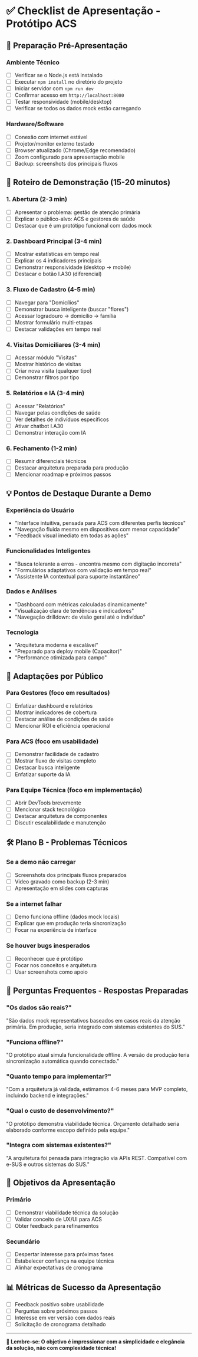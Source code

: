 # ✅ Checklist de Apresentação - Protótipo ACS

## 🚀 Preparação Pré-Apresentação

### **Ambiente Técnico**
- [ ] Verificar se o Node.js está instalado
- [ ] Executar `npm install` no diretório do projeto
- [ ] Iniciar servidor com `npm run dev`
- [ ] Confirmar acesso em `http://localhost:8080`
- [ ] Testar responsividade (mobile/desktop)
- [ ] Verificar se todos os dados mock estão carregando

### **Hardware/Software**
- [ ] Conexão com internet estável
- [ ] Projetor/monitor externo testado
- [ ] Browser atualizado (Chrome/Edge recomendado)
- [ ] Zoom configurado para apresentação mobile
- [ ] Backup: screenshots dos principais fluxos

## 🎯 Roteiro de Demonstração (15-20 minutos)

### **1. Abertura (2-3 min)**
- [ ] Apresentar o problema: gestão de atenção primária
- [ ] Explicar o público-alvo: ACS e gestores de saúde
- [ ] Destacar que é um protótipo funcional com dados mock

### **2. Dashboard Principal (3-4 min)**
- [ ] Mostrar estatísticas em tempo real
- [ ] Explicar os 4 indicadores principais
- [ ] Demonstrar responsividade (desktop → mobile)
- [ ] Destacar o botão I.A30 (diferencial)

### **3. Fluxo de Cadastro (4-5 min)**
- [ ] Navegar para "Domicílios"
- [ ] Demonstrar busca inteligente (buscar "flores")
- [ ] Acessar logradouro → domicílio → família
- [ ] Mostrar formulário multi-etapas
- [ ] Destacar validações em tempo real

### **4. Visitas Domiciliares (3-4 min)**
- [ ] Acessar módulo "Visitas"
- [ ] Mostrar histórico de visitas
- [ ] Criar nova visita (qualquer tipo)
- [ ] Demonstrar filtros por tipo

### **5. Relatórios e IA (3-4 min)**
- [ ] Acessar "Relatórios"
- [ ] Navegar pelas condições de saúde
- [ ] Ver detalhes de indivíduos específicos
- [ ] Ativar chatbot I.A30
- [ ] Demonstrar interação com IA

### **6. Fechamento (1-2 min)**
- [ ] Resumir diferenciais técnicos
- [ ] Destacar arquitetura preparada para produção
- [ ] Mencionar roadmap e próximos passos

## 💡 Pontos de Destaque Durante a Demo

### **Experiência do Usuário**
- "Interface intuitiva, pensada para ACS com diferentes perfis técnicos"
- "Navegação fluida mesmo em dispositivos com menor capacidade"
- "Feedback visual imediato em todas as ações"

### **Funcionalidades Inteligentes**
- "Busca tolerante a erros - encontra mesmo com digitação incorreta"
- "Formulários adaptativos com validação em tempo real"
- "Assistente IA contextual para suporte instantâneo"

### **Dados e Análises**
- "Dashboard com métricas calculadas dinamicamente"
- "Visualização clara de tendências e indicadores"
- "Navegação drilldown: de visão geral até o indivíduo"

### **Tecnologia**
- "Arquitetura moderna e escalável"
- "Preparado para deploy mobile (Capacitor)"
- "Performance otimizada para campo"

## 🎪 Adaptações por Público

### **Para Gestores (foco em resultados)**
- [ ] Enfatizar dashboard e relatórios
- [ ] Mostrar indicadores de cobertura
- [ ] Destacar análise de condições de saúde
- [ ] Mencionar ROI e eficiência operacional

### **Para ACS (foco em usabilidade)**
- [ ] Demonstrar facilidade de cadastro
- [ ] Mostrar fluxo de visitas completo
- [ ] Destacar busca inteligente
- [ ] Enfatizar suporte da IA

### **Para Equipe Técnica (foco em implementação)**
- [ ] Abrir DevTools brevemente
- [ ] Mencionar stack tecnológico
- [ ] Destacar arquitetura de componentes
- [ ] Discutir escalabilidade e manutenção

## 🛠 Plano B - Problemas Técnicos

### **Se a demo não carregar**
- [ ] Screenshots dos principais fluxos preparados
- [ ] Video gravado como backup (2-3 min)
- [ ] Apresentação em slides com capturas

### **Se a internet falhar**
- [ ] Demo funciona offline (dados mock locais)
- [ ] Explicar que em produção teria sincronização
- [ ] Focar na experiência de interface

### **Se houver bugs inesperados**
- [ ] Reconhecer que é protótipo
- [ ] Focar nos conceitos e arquitetura
- [ ] Usar screenshots como apoio

## 📝 Perguntas Frequentes - Respostas Preparadas

### **"Os dados são reais?"**
"São dados mock representativos baseados em casos reais da atenção primária. Em produção, seria integrado com sistemas existentes do SUS."

### **"Funciona offline?"**
"O protótipo atual simula funcionalidade offline. A versão de produção teria sincronização automática quando conectado."

### **"Quanto tempo para implementar?"**
"Com a arquitetura já validada, estimamos 4-6 meses para MVP completo, incluindo backend e integrações."

### **"Qual o custo de desenvolvimento?"**
"O protótipo demonstra viabilidade técnica. Orçamento detalhado seria elaborado conforme escopo definido pela equipe."

### **"Integra com sistemas existentes?"**
"A arquitetura foi pensada para integração via APIs REST. Compatível com e-SUS e outros sistemas do SUS."

## 🎯 Objetivos da Apresentação

### **Primário**
- [ ] Demonstrar viabilidade técnica da solução
- [ ] Validar conceito de UX/UI para ACS
- [ ] Obter feedback para refinamentos

### **Secundário**
- [ ] Despertar interesse para próximas fases
- [ ] Estabelecer confiança na equipe técnica
- [ ] Alinhar expectativas de cronograma

## 📊 Métricas de Sucesso da Apresentação

- [ ] Feedback positivo sobre usabilidade
- [ ] Perguntas sobre próximos passos
- [ ] Interesse em ver versão com dados reais
- [ ] Solicitação de cronograma detalhado

---

**🎯 Lembre-se: O objetivo é impressionar com a simplicidade e elegância da solução, não com complexidade técnica!**
